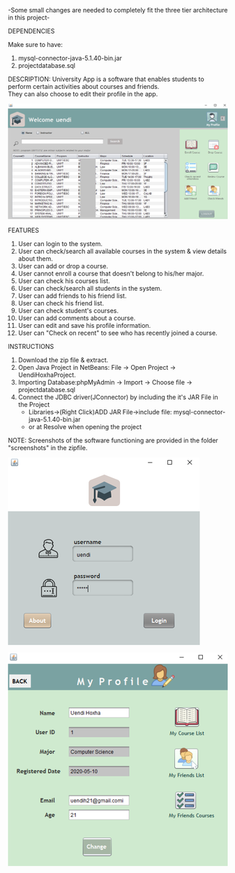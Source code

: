 -Some small changes are needed to completely fit the three tier architecture in this project-

DEPENDENCIES

Make sure to have:
1. mysql-connector-java-5.1.40-bin.jar 
2. projectdatabase.sql

DESCRIPTION:
University App is a software that enables students to perform certain activities about courses and friends.  
They can also choose to edit their profile in the app.

![ImgName](https://github.com/uendihoxha/UniApplication/blob/master/screenshots/mainPage.PNG)

FEATURES

1. User can login to the system.
2. User can check/search all available courses in the system & view details about them.
3. User can add or drop a course.
4. User cannot enroll a course that doesn't belong to his/her major.
5. User can check his courses list.
6. User can check/search all students in the system.
7. User can add friends to his friend list.
8. User can check his friend list.
9. User can check student's courses.
10. User can add comments about a course. 
11. User can edit and save his profile information.
12. User can "Check on recent" to see who has recently joined a course. 

INSTRUCTIONS

1. Download the zip file & extract.
2. Open Java Project in NetBeans: File -> Open Project -> UendiHoxhaProject.
3. Importing Database:phpMyAdmin -> Import -> Choose file -> projectdatabase.sql
4. Connect the JDBC driver(JConnector) by including the it's JAR File in the Project
   - Libraries->(Right Click)ADD JAR File->include file: mysql-connector-java-5.1.40-bin.jar 
   - or at Resolve when opening the project

NOTE: Screenshots of the software functioning are provided in the folder "screenshots" in the zipfile. 

![ImgName](https://github.com/uendihoxha/UniApplication/blob/master/screenshots/login.PNG)

![ImgName](https://github.com/uendihoxha/UniApplication/blob/master/screenshots/myProfile.PNG)
